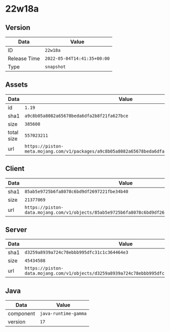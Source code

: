 # 22w18a

## Version

|**Data**        | **Value**                 |
|----------------|-------------------------|
| ID   | ```22w18a```   |
| Release Time   | ```2022-05-04T14:41:35+00:00```   |
| Type   | ```snapshot```   |

## Assets

|**Data**        | **Value**                 |
|----------------|-------------------------|
| id   | ```1.19```   |
| sha1   | ```a9c8b05a8082a65678beda6dfa2b8f21fa627bce```   |
| size   | ```385608```   |
| total size  | ```557023211```  |
| url       | ```https://piston-meta.mojang.com/v1/packages/a9c8b05a8082a65678beda6dfa2b8f21fa627bce/1.19.json``` |

## Client

|**Data**        | **Value**                 |
|----------------|-------------------------|
| sha1   | ```85ab5e9725b6fa8078c6bd9df2697221fbe34b40```   |
| size   | ```21377069```   |
| url       | ```https://piston-data.mojang.com/v1/objects/85ab5e9725b6fa8078c6bd9df2697221fbe34b40/client.jar``` |

## Server

|**Data**        | **Value**                 |
|----------------|-------------------------|
| sha1   | ```d3259a8939a724c78ebbb995dfc31c1c364464e3```   |
| size   | ```45434588```   |
| url       | ```https://piston-data.mojang.com/v1/objects/d3259a8939a724c78ebbb995dfc31c1c364464e3/server.jar``` |

## Java

|**Data**        | **Value**                 |
|----------------|-------------------------|
| component   | ```java-runtime-gamma```   |
| version   | ```17```   |